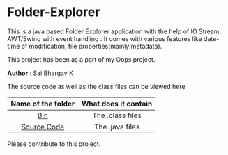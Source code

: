 # Folder-Explorer

This is a java based Folder Explorer application with the help of IO Stream, AWT/Swing with event handling . It comes with various features like date-time of modification, file properties(mainly metadata).
 

This project has been as a part of my Oops project.

**Author** : Sai Bhargav K

The source code as well as the class files can be viewed here

| Name of the folder | What does it contain |
|:------------------:|:---------------------:|
|[Bin](./bin/sample) |The .class files|
|[Source Code](./src/sample)| The .java files |

Please contribute to this project.
